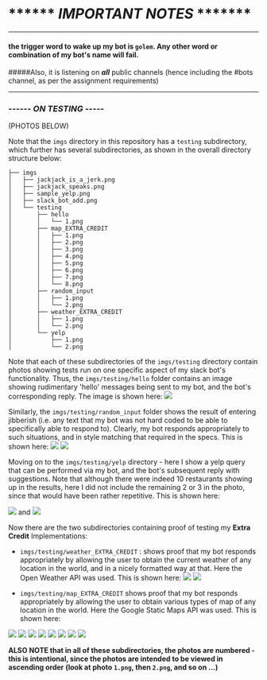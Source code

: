# ****** ***IMPORTANT NOTES*** *******
***


#### the trigger word to wake up my bot is `golem`. Any other word or combination of my bot's name will fail. 


#####Also, it is listening on ***all*** public channels (hence including the #bots channel, as per the assignment requirements)

***

### ------ ***ON TESTING*** -----

(PHOTOS BELOW)

Note that the `imgs` directory in this repository has a `testing` subdirectory, which further has several subdirectories, as shown in the overall directory structure below:

```
├── imgs
│   ├── jackjack_is_a_jerk.png
│   ├── jackjack_speaks.png
│   ├── sample_yelp.png
│   ├── slack_bot_add.png
│   └── testing
│       ├── hello
│       │   └── 1.png
│       ├── map_EXTRA_CREDIT
│       │   ├── 1.png
│       │   ├── 2.png
│       │   ├── 3.png
│       │   ├── 4.png
│       │   ├── 5.png
│       │   ├── 6.png
│       │   ├── 7.png
│       │   └── 8.png
│       ├── random_input
│       │   ├── 1.png
│       │   └── 2.png
│       ├── weather_EXTRA_CREDIT
│       │   ├── 1.png
│       │   └── 2.png
│       └── yelp
│           ├── 1.png
│           └── 2.png

```

Note that each of these subdirectories of the `imgs/testing` directory contain photos showing tests run on one specific aspect of my slack bot's functionality. Thus, the `imgs/testing/hello` folder contains an image showing rudimentary 'hello' messages being sent to my bot, and the bot's corresponding reply. The image is shown here:
![](imgs/testing/hello/1.png)

Similarly, the `imgs/testing/random_input` folder shows the result of entering jibberish (i.e. any text that my bot was not hard coded to be able to specifically able to respond to). Clearly, my bot responds appropriately to such situations, and in style matching that required in the specs. This is shown here: 
![](imgs/testing/random_input/1.png)
![](imgs/testing/random_input/2.png)

Moving on to the `imgs/testing/yelp` directory - here I show a yelp query that can be performed via my bot, and the bot's subsequent reply with suggestions. Note that although there were indeed 10 restaurants showing up in the results, here I did not include the remaining 2 or 3 in the photo, since that would have been rather repetitive. This is shown here: 

![](imgs/testing/yelp/1.png)
and 
![](imgs/testing/yelp/2.png)

Now there are the two subdirectories containing proof of testing my **Extra Credit** Implementations: 

- `imgs/testing/weather_EXTRA_CREDIT` : shows proof that my bot responds appropriately by allowing the user to obtain the current weather of any location in the world, and in a nicely formatted way at that. Here the Open Weather API was used. This is shown here: 
![](imgs/testing/weather_EXTRA_CREDIT/1.png)
![](imgs/testing/weather_EXTRA_CREDIT/2.png)

- `imgs/testing/map_EXTRA_CREDIT` shows proof that my bot responds appropriately by allowing the user to obtain various types of map of any location in the world. Here the Google Static Maps API was used. This is shown here: 

![](imgs/testing/map_EXTRA_CREDIT/1.png)
![](imgs/testing/map_EXTRA_CREDIT/2.png)
![](imgs/testing/map_EXTRA_CREDIT/3.png)
![](imgs/testing/map_EXTRA_CREDIT/4.png)
![](imgs/testing/map_EXTRA_CREDIT/5.png)
![](imgs/testing/map_EXTRA_CREDIT/6.png)
![](imgs/testing/map_EXTRA_CREDIT/7.png)
![](imgs/testing/map_EXTRA_CREDIT/8.png)

**ALSO NOTE that in all of these subdirectories, the photos are numbered - this is intentional, since the photos are intended to be viewed in ascending order (look at photo `1.png`, then `2.png`, and so on ...)**